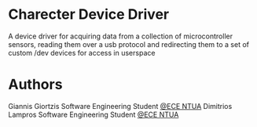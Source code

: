 # Charecter Device Driver
A device driver for acquiring data from a collection of microcontroller sensors, reading them over a usb protocol and redirecting them to a set of custom /dev devices for access in userspace

# Authors
Giannis Giortzis Software Engineering Student [@ECE NTUA](https://www.ece.ntua.gr/)
Dimitrios Lampros Software Engineering Student [@ECE NTUA](https://www.ece.ntua.gr/)
